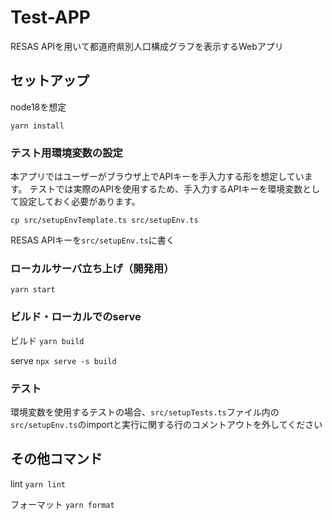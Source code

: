 # Test-APP

RESAS APIを用いて都道府県別人口構成グラフを表示するWebアプリ

## セットアップ

node18を想定

```yarn install```

### テスト用環境変数の設定

本アプリではユーザーがブラウザ上でAPIキーを手入力する形を想定しています。
テストでは実際のAPIを使用するため、手入力するAPIキーを環境変数として設定しておく必要があります。

```cp src/setupEnvTemplate.ts src/setupEnv.ts```

RESAS APIキーを`src/setupEnv.ts`に書く

### ローカルサーバ立ち上げ（開発用）

```yarn start```

### ビルド・ローカルでのserve

ビルド
```yarn build```

serve
```npx serve -s build```

### テスト

環境変数を使用するテストの場合、`src/setupTests.ts`ファイル内の`src/setupEnv.ts`のimportと実行に関する行のコメントアウトを外してください

## その他コマンド

lint
```yarn lint```

フォーマット
```yarn format```
